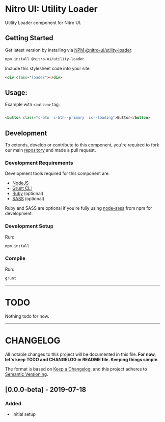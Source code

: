 # Nitro UI: Utility Loader

Utility Loader component for Nitro UI.

## Getting Started

Get latest version by installing via [NPM @nitro-ui/utility-loader](https://www.npmjs.com/package/@nitro-ui/utility-loader):

```sh
npm install @nitro-ui/utility-loader
```

Include this stylesheet code into your site:

```html
<div class="loader"></div>
```


## Usage:

Example with `<button>` tag:

```html

<button class="c-btn  c-btn--primary  is--loading">Button</button>

```

## Development

To extends, develop or contribute to this component, you're required to fork our main [repository](https://github.com/icarasia/nitro-ui) and made a pull request.

### Development Requirements

Development tools required for this component are:

- [NodeJS](https://nodejs.org/en/)
- [Grunt CLI](https://gruntjs.com)
- [Ruby](https://www.ruby-lang.org/en/) (optional)
- [SASS](https://sass-lang.com) (optional)

Ruby and SASS are optional if you're fully using [node-sass](https://github.com/sass/node-sass) from npm for development.

### Development Setup

Run:

```sh
npm install
```

### Compile

Run:

```sh
grunt
```
---

# TODO

Nothing todo for now.

---

# CHANGELOG

All notable changes to this project will be documented in this file. **For now, let's keep TODO and CHANGELOG in README file. Keeping things simple.**

The format is based on [Keep a Changelog](https://keepachangelog.com/en/1.0.0/),
and this project adheres to [Semantic Versioning](https://semver.org/spec/v2.0.0.html).

## [0.0.0-beta] - 2019-07-18
### Added
- Initial setup
